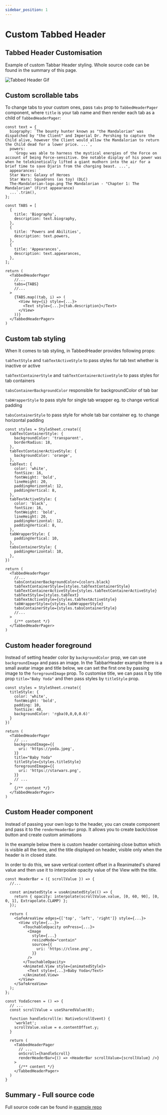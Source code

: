```yaml
---
sidebar_position: 1
---
```


# Custom Tabbed Header

## Tabbed Header Customisation

Example of custom Tabbar Header styling. Whole source code can be found in the summary of this page.

![Tabbed Header Gif](@site/static/img/assets/readme_yoda.gif)

## Custom scrollable tabs

To change tabs to your custom ones, pass `tabs` prop to `TabbedHeaderPager` component, where
`title` is your tab name and then render each tab as a child of `TabbedHeaderPager`:

```tsx
const text = {
  biography: `The bounty hunter known as "the Mandalorian" was dispatched by "the Client" and Imperial Dr. Pershing to capture the Child alive, however the Client would allow the Mandalorian to return the Child dead for a lower price. ...`,
  powers:
    'Grogu was able to harness the mystical energies of the Force on account of being Force-sensitive. One notable display of his power was when he telekinetically lifted a giant mudhorn into the air for a brief time to save Djarin from the charging beast. ...',
  appearances: `
  Star Wars: Galaxy of Heroes
  Star Wars: Squadrons (as toy) (DLC)
  The-Mandalorian-logo.png The Mandalorian - "Chapter 1: The Mandalorian" (First appearance)
  ...`.trim(),
};

const TABS = [
  {
    title: 'Biography',
    description: text.biography,
  },
  {
    title: 'Powers and Abilities',
    description: text.powers,
  },
  {
    title: 'Appearances',
    description: text.appearances,
  },
];

return (
  <TabbedHeaderPager
    //...
    tabs={TABS}
    //...
  >
    {TABS.map((tab, i) => (
      <View key={i} style={...}>
        <Text style={...}>{tab.description}</Text>
      </View>
    ))}
  </TabbedHeaderPager>
)
```

## Custom tab styling

When It comes to tab styling, in TabbedHeader provides following props:

`tabTextStyle` and `tabTextActiveStyle` to pass styles for tab text whether is inactive or active

`tabTextContainerStyle` and `tabTextContainerActiveStyle` to pass styles for tab containers

`tabsContainerBackgroundColor` responsible for backgroundColor of tab bar

`tabWrapperStyle` to pass style for single tab wrapper eg. to change vertical padding

`tabsContainerStyle` to pass style for whole tab bar container eg. to change horizontal padding

```tsx
const styles = StyleSheet.create({
  tabTextContainerStyle: {
    backgroundColor: 'transparent',
    borderRadius: 18,
  },
  tabTextContainerActiveStyle: {
    backgroundColor: 'orange',
  },
  tabText: {
    color: 'white',
    fontSize: 16,
    fontWeight: 'bold',
    lineHeight: 20,
    paddingHorizontal: 12,
    paddingVertical: 8,
  },
  tabTextActiveStyle: {
    color: 'black',
    fontSize: 16,
    fontWeight: 'bold',
    lineHeight: 20,
    paddingHorizontal: 12,
    paddingVertical: 8,
  },
  tabWrapperStyle: {
    paddingVertical: 10,
  },
  tabsContainerStyle: {
    paddingHorizontal: 10,
  },
})

return (
  <TabbedHeaderPager
    //...
    tabsContainerBackgroundColor={colors.black}
    tabTextContainerStyle={styles.tabTextContainerStyle}
    tabTextContainerActiveStyle={styles.tabTextContainerActiveStyle}
    tabTextStyle={styles.tabText}
    tabTextActiveStyle={styles.tabTextActiveStyle}
    tabWrapperStyle={styles.tabWrapperStyle}
    tabsContainerStyle={styles.tabsContainerStyle}
    //...
  >
    {/** content */}
  </TabbedHeaderPager>
)
```

## Custom header foreground

Instead of setting header color by `backgroundColor` prop, we can use `backgroundImage` and pass an image.
In the TabbarHeader example there is a small avatar image and title below, we can set the first one by passing
image to the `foregroundImage` prop.
To customise title, we can pass it by title prop `title="Baby Yoda"` and then pass styles by `titleStyle` prop.

```tsx
const styles = StyleSheet.create({
  titleStyle: {
    color: 'white',
    fontWeight: 'bold',
    padding: 10,
    fontSize: 40,
    backgroundColor: 'rgba(0,0,0,0.6)'
  }
})

return (
  <TabbedHeaderPager
    // ...
    backgroundImage={{
      uri: 'https://yoda.jpeg',
    }}
    title="Baby Yoda"
    titleStyle={styles.titleStyle}
    foregroundImage={{
      uri: 'https://starwars.png',
    }}
    // ...
  >
    {/** content */}
  </TabbedHeaderPager>
)
```
## Custom Header component

Instead of passing your own logo to the header, you can create component and pass it to the `renderHeaderBar` prop. It allows you to create back/close button and create custom animations

In the example below there is custom header containing close button which is visible all the time, 
and the title displayed on header, visible only when the header is in closed state.

In order to do this, we save vertical content offset in a Reanimated's shared value and then use it to interpolate opacity value of the View with the title.

```tsx
const HeaderBar = ({ scrollValue }) => {
  //...

  const animatedStyle = useAnimatedStyle(() => {
    return { opacity: interpolate(scrollValue.value, [0, 60, 90], [0, 0, 1], Extrapolate.CLAMP) };
  });

  return (
    <SafeAreaView edges={['top', 'left', 'right']} style={...}>
      <View style={...}>
        <TouchableOpacity onPress={...}>
          <Image
            style={...}
            resizeMode="contain"
            source={{
              uri: 'https://close.png',
            }}
          />
        </TouchableOpacity>
        <Animated.View style={animatedStyle}>
          <Text style={...}>Baby Yoda</Text>
        </Animated.View>
      </View>
    </SafeAreaView>
  );
};

const YodaScreen = () => {
  // ...
  const scrollValue = useSharedValue(0);

  function handleScroll(e: NativeScrollEvent) {
    'worklet';
    scrollValue.value = e.contentOffset.y;
  }

  return (
    <TabbedHeaderPager
      // ...
      onScroll={handleScroll}
      renderHeaderBar={() => <HeaderBar scrollValue={scrollValue} />}
    >
      {/** content */}
    </TabbedHeaderPager>
  )
}
```

## Summary - Full source code

Full source code can be found in [example repo](https://github.com/netguru/sticky-parallax-header/blob/master/example/src/screens/YodaScreen/index.tsx)
